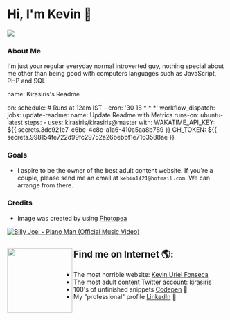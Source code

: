 # Hi, I'm Kevin 👋

<img src="https://befreebucket.s3.us-east-2.amazonaws.com/beFree-5fc1c2a00cb53d0017972145-kebin1421-hotmail-com-1616110301064.png">

### About Me
I'm just your regular everyday normal introverted guy, nothing special about me other than being good with computers languages such as JavaScript, PHP and SQL

<!--START_SECTION:waka-->
name: Kirasiris's Readme

on:
  schedule:
    # Runs at 12am IST
    - cron: '30 18 * * *'
  workflow_dispatch:
jobs:
  update-readme:
    name: Update Readme with Metrics
    runs-on: ubuntu-latest
    steps:
      - uses: kirasiris/kirasiris@master
        with:
          WAKATIME_API_KEY: ${{ secrets.3dc921e7-c6be-4c8c-a1a6-410a5aa8b789 }}
          GH_TOKEN: ${{ secrets.998154fe722d99fc29752a26bebbf1e7163588ae }}
<!--END_SECTION:waka-->

### Goals
- I aspire to be the owner of the best adult content website. If you're a couple, please send me an email at `kebin1421@hotmail.com`. We can arrange from there.

### Credits
- Image was created by using <a href="https://www.photopea.com/" rel="nofollow" target="_blank">Photopea</a>

[![Billy Joel - Piano Man (Official Music Video)](http://img.youtube.com/vi/gxEPV4kolz0/0.jpg)](http://www.youtube.com/watch?v=gxEPV4kolz0 "Billy Joel - Piano Man (Official Music Video)")


## Find me on Internet 🌎: <a href="https://github.com/kirasiris" rel="nofollow" target="_blank"><img align="left" width="150" height="150" src="https://avatars.githubusercontent.com/u/11566280?s=460&v=4"></a>
- The most horrible website: <a href="https://kevinurielfonseca.com"  rel="nofollow" target="_blank">Kevin Uriel Fonseca</a>
- The most adult content Twitter account: <a href="https://twitter.com/kirasiris" rel="nofollow" target="_blank">kirasiris</a>
- 100's of unfinished snippets <a href="https://codepen.io/kirasiris" rel="nofollow" target="_blank"> Codepen</a> 🏓
- My "professional" profile <a href="https://www.linkedin.com/in/kevin-fonseca-92266716b" rel="nofollow" target="_blank">LinkedIn</a> 💼
